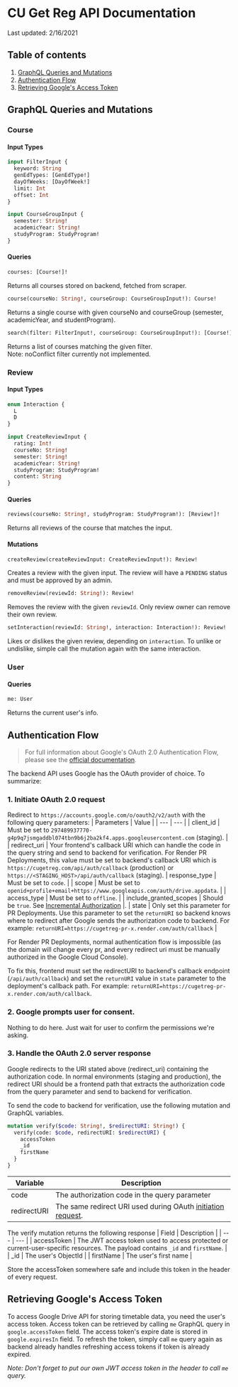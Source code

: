 # CU Get Reg API Documentation

Last updated: 2/16/2021

## Table of contents

1. [GraphQL Queries and Mutations](#graphql-queries-and-mutations)
2. [Authentication Flow](#authentication-flow)
3. [Retrieving Google's Access Token](#retrieving-google's-access-token)

## GraphQL Queries and Mutations

### **Course**

#### Input Types

```graphql
input FilterInput {
  keyword: String
  genEdTypes: [GenEdType!]
  dayOfWeeks: [DayOfWeek!]
  limit: Int
  offset: Int
}

input CourseGroupInput {
  semester: String!
  academicYear: String!
  studyProgram: StudyProgram!
}
```

#### Queries

```graphql
courses: [Course!]!
```

Returns all courses stored on backend, fetched from scraper.

```graphql
course(courseNo: String!, courseGroup: CourseGroupInput!): Course!
```

Returns a single course with given courseNo and courseGroup (semester, academicYear, and studentProgram).

```graphql
search(filter: FilterInput!, courseGroup: CourseGroupInput!): [Course!]!
```

Returns a list of courses matching the given filter.  
Note: noConflict filter currently not implemented.

### **Review**

#### Input Types

```graphql
enum Interaction {
  L
  D
}

input CreateReviewInput {
  rating: Int!
  courseNo: String!
  semester: String!
  academicYear: String!
  studyProgram: StudyProgram!
  content: String
}
```

#### Queries

```graphql
reviews(courseNo: String!, studyProgram: StudyProgram!): [Review!]!
```

Returns all reviews of the course that matches the input.

#### Mutations

```graphql
createReview(createReviewInput: CreateReviewInput!): Review!
```

Creates a review with the given input. The review will have a `PENDING` status and must be approved by an admin.

```graphql
removeReview(reviewId: String!): Review!
```

Removes the review with the given `reviewId`. Only review owner can remove their own review.

```graphql
setInteraction(reviewId: String!, interaction: Interaction!): Review!
```

Likes or dislikes the given review, depending on `interaction`. To unlike or undislike, simple call the mutation again with the same interaction.

### **User**

#### Queries

```graphql
me: User
```

Returns the current user's info.

## Authentication Flow

> For full information about Google's OAuth 2.0 Authentication Flow, please see the [official documentation](https://developers.google.com/identity/protocols/oauth2/web-server#creatingclient).

The backend API uses Google has the OAuth provider of choice. To summarize:

### 1. Initiate OAuth 2.0 request

Redirect to `https://accounts.google.com/o/oauth2/v2/auth` with the following query parameters:
| Parameters | Value |
| --- | --- |
| client_id | Must be set to `297489937770-g4p9q7jsmgaddbl074tbn9b6j2ba2kf4.apps.googleusercontent.com` (staging). |
| redirect_uri | Your frontend's callback URI which can handle the code in the query string and send to backend for verification. For Render PR Deployments, this value must be set to backend's callback URI which is `https://cugetreg.com/api/auth/callback` (production) or `https://<STAGING_HOST>/api/auth/callback` (staging).
| response_type | Must be set to `code`. |
| scope | Must be set to `openid+profile+email+https://www.googleapis.com/auth/drive.appdata`. |
| access_type | Must be set to `offline`. |
| include_granted_scopes | Should be `true`. See [Incremental Authorization](https://developers.google.com/identity/protocols/oauth2/web-server#incrementalAuth) |.
| state | Only set this parameter for PR Deployments. Use this parameter to set the `returnURI` so backend knows where to redirect after Google sends the authorization code to backend. For example: `returnURI=https://cugetreg-pr-x.render.com/auth/callback` |

For Render PR Deployments, normal authentication flow is impossible (as the domain will change every pr, and every redirect uri must be manually authorized in the Google Cloud Console).

To fix this, frontend must set the redirectURI to backend's callback endpoint (`/api/auth/callback`) and set the `returnURI` value in `state` parameter to the deployment's callback path. For example: `returnURI=https://cugetreg-pr-x.render.com/auth/callback`.

### 2. Google prompts user for consent.

Nothing to do here. Just wait for user to confirm the permissions we're asking.

### 3. Handle the OAuth 2.0 server response

Google redirects to the URI stated above (redirect_uri) containing the authorization code. In normal environments (staging and production), the redirect URI should be a frontend path that extracts the authorization code from the query parameter and send to backend for verification.

To send the code to backend for verification, use the following mutation and GraphQL variables.

```graphql
mutation verify($code: String!, $redirectURI: String!) {
  verify(code: $code, redirectURI: $redirectURI) {
    accessToken
    _id
    firstName
  }
}
```

| Variable    | Description                                                                                 |
| ----------- | ------------------------------------------------------------------------------------------- |
| code        | The authorization code in the query parameter                                               |
| redirectURI | The same redirect URI used during OAuth [initiation request](#1-initiate-oauth-20-request). |

The verify mutation returns the following response
| Field | Description |
| --- | --- |
| accessToken | The JWT access token used to access protected or current-user-specific resources. The payload contains `_id` and `firstName`. |
| \_id | The user's ObjectId |
| firstName | The user's first name |

Store the accessToken somewhere safe and include this token in the header of every request.

## Retrieving Google's Access Token

To access Google Drive API for storing timetable data, you need the user's access token. Access token can be retrieved by calling `me` GraphQL query in `google.accessToken` field. The access token's expire date is stored in `google.expiresIn` field. To refresh the token, simply call `me` query again as backend already handles refreshing access tokens if token is already expired.

_Note: Don't forget to put our own JWT access token in the header to call `me` query._

